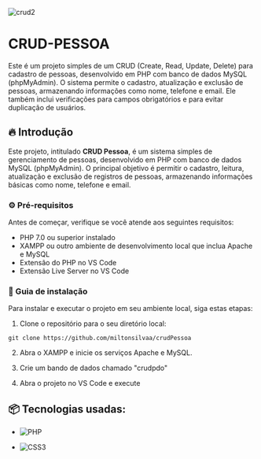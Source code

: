 ![crud2](https://github.com/miltonsilvaa/crudPessoa/assets/145921516/3017a32e-aa5a-4a55-a0d3-ab3971153319)
 
 # CRUD-PESSOA
 
Este é um projeto simples de um CRUD (Create, Read, Update, Delete) para cadastro de pessoas, desenvolvido em PHP com banco de dados MySQL (phpMyAdmin). O sistema permite o cadastro, atualização e exclusão de pessoas, armazenando informações como nome, telefone e email. Ele também inclui verificações para campos obrigatórios e para evitar duplicação de usuários.

## 🔥 Introdução

Este projeto, intitulado **CRUD Pessoa**, é um sistema simples de gerenciamento de pessoas, desenvolvido em PHP com banco de dados MySQL (phpMyAdmin). O principal objetivo é permitir o cadastro, leitura, atualização e exclusão de registros de pessoas, armazenando informações básicas como nome, telefone e email.

### ⚙️ Pré-requisitos

Antes de começar, verifique se você atende aos seguintes requisitos:

- PHP 7.0 ou superior instalado
- XAMPP ou outro ambiente de desenvolvimento local que inclua Apache e MySQL
- Extensão do PHP no VS Code
- Extensão Live Server no VS Code

### 🔨 Guia de instalação

Para instalar e executar o projeto em seu ambiente local, siga estas etapas:

1. Clone o repositório para o seu diretório local:

```
git clone https://github.com/miltonsilvaa/crudPessoa
```

2. Abra o XAMPP e inicie os serviços Apache e MySQL.

3. Crie um bando de dados chamado "crudpdo"

4. Abra o projeto no VS Code e execute

## 📦 Tecnologias usadas:

* ![PHP](https://img.shields.io/badge/php-%23777BB4.svg?style=for-the-badge&logo=php&logoColor=white)

* ![CSS3](https://img.shields.io/badge/css3-%231572B6.svg?style=for-the-badge&logo=css3&logoColor=white)

